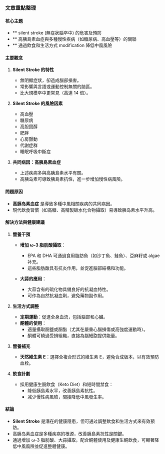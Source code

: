 ### 文章重點整理

#### 核心主題
- ** silent stroke (無症狀腦卒中) 的危害及預防
- ** 高胰島素血症與多種慢性疾病（如糖尿病、高血壓等）的關聯
- ** 通過飲食和生活方式 modification 降低中風風險

#### 主要觀念
1. **Silent Stroke 的特性**
   - 無明顯症狀，卻造成腦部損害。
   - 常影響與言語或運動控制無關的脑區。
   - 比大規模卒中更常見（高達 14 倍）。

2. **Silent Stroke 的風險因素**
   - 高血壓
   - 糖尿病
   - 高胆固醇
   - 肥胖
   - 心房顫動
   - 代謝症群
   - 睡眠呼吸中斷症

3. **共同病因：高胰島素血症**
   - 上述疾病多與高胰島素水平有關。
   - 高胰岛素可導致胰島素抗性，進一步增加慢性病風險。

#### 問題原因
- **高胰岛素血症** 是導致多種中風相關疾病的共同病因。
- 現代飲食習慣（如高糖、高精製碳水化合物攝取）易導致胰岛素水平升高。

#### 解決方法與健康建議
1. **營養干預**
   - **增加 ω-3 脂肪酸攝取**：
     - EPA 和 DHA 可通過食用脂肪魚（如沙丁魚、鮭魚）、亞麻籽或 algae 补充。
     - 這些脂肪酸具有抗炎作用，並促進腦部結構和功能。

   - **大蒜的應用**：
     - 大蒜含有的硫化物具備良好的抗凝血特性。
     - 可作為自然抗凝血劑，避免藥物副作用。

2. **生活方式調整**
   - **定期運動**：促進全身血流，包括腦部和心臟。
   - **酮體的使用**：
     - 適量攝取酮鹽或酮酯（尤其在嚴重心腦損傷或高強度運動時）。
     - 酮體可繞過受損組織，直接為腦細胞提供能量。

3. **營養補充**
   - **天然維生素 E**：選擇全複合形式的維生素 E，避免合成版本，以有效預防血栓。

4. **飲食計劃**
   - 採用健康生酮飲食（Keto Diet）和短時間禁食：
     - 降低胰島素水平，改善胰島素抗性。
     - 减少慢性病風險，間接降低中風發生率。

#### 結論
- **Silent Stroke** 是潛在的健康隱患，但可通过調整飲食和生活方式來有效預防。
- 高胰岛素血症是多種疾病的根源，改善胰島素抗性是關鍵。
- 通過增加 ω-3 脂肪酸、大蒜攝取，配合酮體使用及健康生酮飲食，可顯著降低中風風險並促進整體健康。